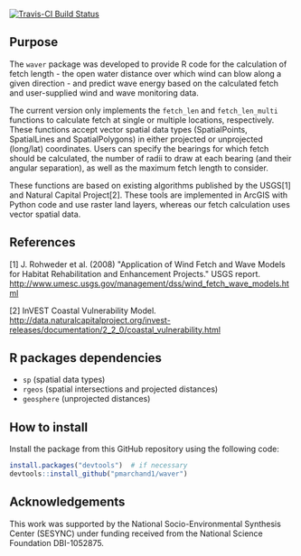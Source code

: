 [![Travis-CI Build Status](https://travis-ci.org/pmarchand1/waver.svg?branch=master)](https://travis-ci.org/pmarchand1/waver)

## Purpose ##

The `waver` package was developed to provide R code for the calculation of fetch length - the open water distance over which wind can blow along a given direction - and predict wave energy based on the calculated fetch and user-supplied wind and wave monitoring data.

The current version only implements the `fetch_len` and `fetch_len_multi` functions to calculate fetch at single or multiple locations, respectively. These functions accept vector spatial data types (SpatialPoints, SpatialLines and SpatialPolygons) in either projected or unprojected (long/lat) coordinates. Users can specify the bearings for which fetch should be calculated, the number of radii to draw at each bearing (and their angular separation), as well as the maximum fetch length to consider.

These functions are based on existing algorithms published by the USGS[1] and Natural Capital Project[2]. These tools are implemented in ArcGIS with Python code and use raster land layers, whereas our fetch calculation uses vector spatial data.

## References ##

[1] J. Rohweder et al. (2008) "Application of Wind Fetch and Wave Models for Habitat Rehabilitation and Enhancement Projects." USGS report. http://www.umesc.usgs.gov/management/dss/wind_fetch_wave_models.html

[2] InVEST Coastal Vulnerability Model. http://data.naturalcapitalproject.org/invest-releases/documentation/2_2_0/coastal_vulnerability.html

## R packages dependencies ##

- `sp` (spatial data types)
- `rgeos` (spatial intersections and projected distances)
- `geosphere` (unprojected distances)

## How to install ##

Install the package from this GitHub repository using the following code:
```R
install.packages("devtools")  # if necessary
devtools::install_github("pmarchand1/waver")
```

## Acknowledgements ##
 
This work was supported by the National Socio-Environmental Synthesis Center (SESYNC) under funding received from the National Science Foundation DBI-1052875.
